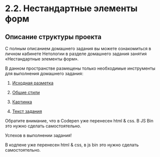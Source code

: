# 2.2. Нестандартные элементы форм

## Описание структуры проекта

С полным описанием домашнего задания вы можете ознакомиться в личном кабинете Нетологии в разделе домашнего задания занятия «Нестандартные элементы форм».

В данном пространстве размещены только необходимые инструменты для выполнения домашнего задания:

1. [Исходная разметка](./html/index.html)

2. [Обшие стили](./css/style-common.css)

3. [Картинка](./img)

4. [Текст задания]()

Обратите внимание, что в Codepen уже перенесен html & css. В JS Bin это нужно сделать самостоятельно.

Успехов в выполнении задания!


В кодпене уже перенесен html & css, в js bin это нужно сделать самостоятельно.



